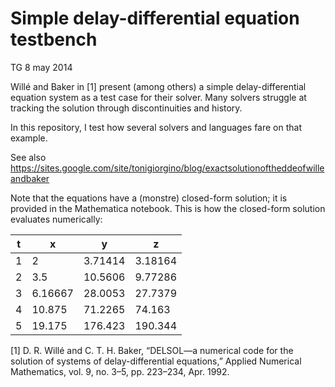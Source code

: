 Simple delay-differential equation testbench
============================================

TG 8 may 2014

Willé and Baker in [1] present (among others) a simple delay-differential equation system as a test case for their solver.   Many solvers struggle at tracking the solution through discontinuities and history. 

In this repository, I test how several solvers and languages fare on that example.   

See also https://sites.google.com/site/tonigiorgino/blog/exactsolutionoftheddeofwilleandbaker

Note that the equations have a (monstre) closed-form solution; it is provided in the Mathematica notebook. 
This is how the closed-form solution evaluates numerically:

|	t	|	x	|	y	|	z	|
|---|---|---|---|		 
|	1	|	2	|	3.71414	|	3.18164	|
|	2	|	3.5	|	10.5606	|	9.77286	|
|	3	|	6.16667	|	28.0053	|	27.7379	|
|	4	|	10.875	|	71.2265	|	74.163	|
|	5	|	19.175	|	176.423	|	190.344	|



[1] D. R. Willé and C. T. H. Baker, “DELSOL—a numerical code for the
    solution of systems of delay-differential equations,” Applied
    Numerical Mathematics, vol. 9, no. 3–5, pp. 223–234, Apr. 1992.

